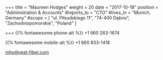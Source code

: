 +++ 
title = "Maureen Hodges" 
weight = 20 
date = "2017-10-18" 
position = "Administration & Accounts" 
#reports_to = "CTO" 
#lives_in = "Munich, Germany" 
#scope = [ "ul. Piłsudskiego 11", "74-400 Dębno", "Zachodniopomorskie", "Poland" ] 

+++
{{% fontawesome phone-alt %}}  +1 660 263-1674

{{% fontawesome mobile-alt %}} +1 660 833-1418

mho@vest-fiber.com
